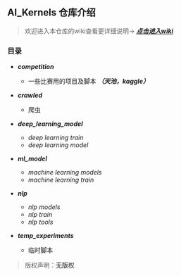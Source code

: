 ## AI_Kernels 仓库介绍


> 欢迎进入本仓库的wiki查看更详细说明-> ***[点击进入wiki](https://github.com/pkusp/AI_kernels/wiki/home)***


### 目录
- ***competition***
    - 一些比赛用的项目及脚本 ***（天池，kaggle）***
- ***crawled***
    - 爬虫
- ***deep_learning_model***
    - *deep learning train*
    - *deep learning model*
- ***ml_model***  
    - *machine learning models*
    - *machine learning train*
- ***nlp***
    - *nlp models*
    - *nlp train*
    - *nlp tools*

- ***temp_experiments***
    - 临时脚本

> 版权声明：**无版权**
